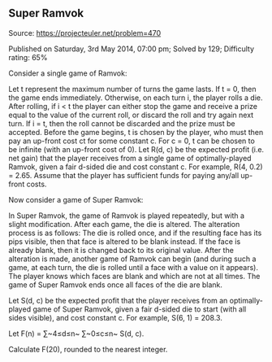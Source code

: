 Super Ramvok
------------

Source: https://projecteuler.net/problem=470

Published on Saturday, 3rd May 2014, 07:00 pm; Solved by 129; Difficulty
rating: 65%

Consider a single game of Ramvok:

Let t represent the maximum number of turns the game lasts. If t = 0,
then the game ends immediately. Otherwise, on each turn i, the player
rolls a die. After rolling, if i \< t the player can either stop the
game and receive a prize equal to the value of the current roll, or
discard the roll and try again next turn. If i = t, then the roll cannot
be discarded and the prize must be accepted. Before the game begins, t
is chosen by the player, who must then pay an up-front cost ct for some
constant c. For c = 0, t can be chosen to be infinite (with an up-front
cost of 0). Let R(d, c) be the expected profit (i.e. net gain) that the
player receives from a single game of optimally-played Ramvok, given a
fair d-sided die and cost constant c. For example, R(4, 0.2) = 2.65.
Assume that the player has sufficient funds for paying any/all up-front
costs.

Now consider a game of Super Ramvok:

In Super Ramvok, the game of Ramvok is played repeatedly, but with a
slight modification. After each game, the die is altered. The alteration
process is as follows: The die is rolled once, and if the resulting face
has its pips visible, then that face is altered to be blank instead. If
the face is already blank, then it is changed back to its original
value. After the alteration is made, another game of Ramvok can begin
(and during such a game, at each turn, the die is rolled until a face
with a value on it appears). The player knows which faces are blank and
which are not at all times. The game of Super Ramvok ends once all faces
of the die are blank.

Let S(d, c) be the expected profit that the player receives from an
optimally-played game of Super Ramvok, given a fair d-sided die to start
(with all sides visible), and cost constant c. For example, S(6, 1) =
208.3.

Let F(n) = ∑~4≤d≤n~ ∑~0≤c≤n~ S(d, c).

Calculate F(20), rounded to the nearest integer.
